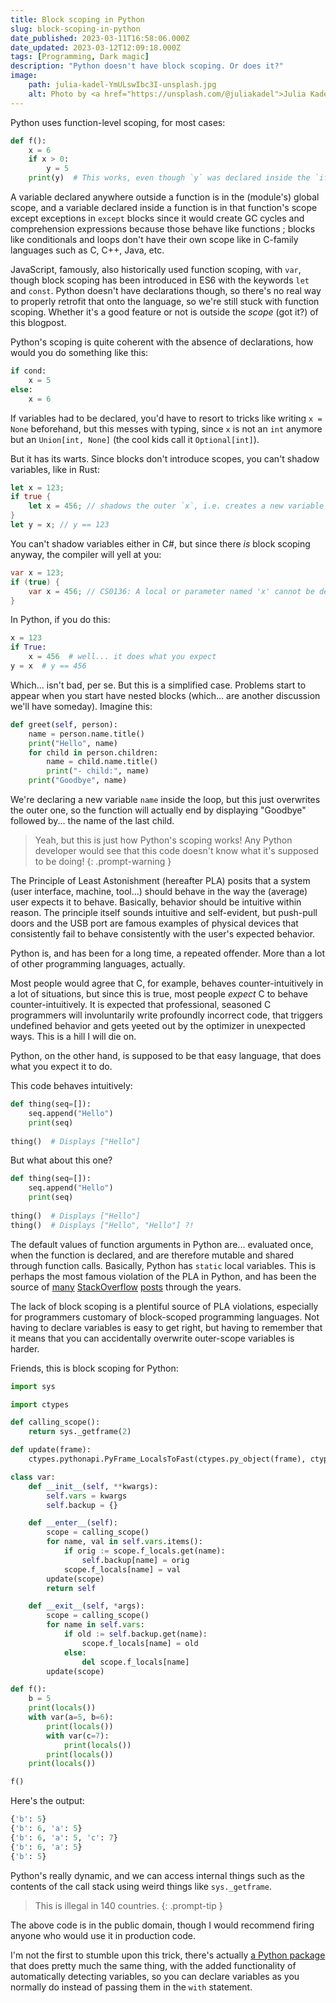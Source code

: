 ```yaml
---
title: Block scoping in Python
slug: block-scoping-in-python
date_published: 2023-03-11T16:58:06.000Z
date_updated: 2023-03-12T12:09:18.000Z
tags: [Programming, Dark magic]
description: "Python doesn't have block scoping. Or does it?"
image: 
    path: julia-kadel-YmULswIbc3I-unsplash.jpg
    alt: Photo by <a href="https://unsplash.com/@juliakadel">Julia Kadel</a> on <a href="https://unsplash.com">Unsplash</a> 
---
```


Python uses function-level scoping, for most cases:

```py
def f():
	x = 6
    if x > 0:
    	y = 5
    print(y)  # This works, even though `y` was declared inside the `if`
```

A variable declared anywhere outside a function is in the (module's) global scope, and a variable declared inside a function is in that function's scope except exceptions in `except` blocks since it would create GC cycles and comprehension expressions because those behave like functions ; blocks like conditionals and loops don't have their own scope like in C-family languages such as C, C++, Java, etc.

JavaScript, famously, also historically used function scoping, with `var`, though block scoping has been introduced in ES6 with the keywords `let` and `const`. Python doesn't have declarations though, so there's no real way to properly retrofit that onto the language, so we're still stuck with function scoping. Whether it's a good feature or not is outside the _scope_ (got it?) of this blogpost.

Python's scoping is quite coherent with the absence of declarations, how would you do something like this:

```py
if cond:
	x = 5
else:
	x = 6
```

If variables had to be declared, you'd have to resort to tricks like writing `x = None` beforehand, but this messes with typing, since `x` is not an `int` anymore but an `Union[int, None]` (the cool kids call it `Optional[int]`).

But it has its warts. Since blocks don't introduce scopes, you can't shadow variables, like in Rust:

```rust
let x = 123;
if true {
	let x = 456; // shadows the outer `x`, i.e. creates a new variable with the same name
}
let y = x; // y == 123
```

You can't shadow variables either in C#, but since there _is_ block scoping anyway, the compiler will yell at you:

```csharp
var x = 123;
if (true) {
	var x = 456; // CS0136: A local or parameter named 'x' cannot be declared in this scope because that name is used in an enclosing local scope to define a local or parameter
}
```

In Python, if you do this:

```py
x = 123
if True:
	x = 456  # well... it does what you expect
y = x  # y == 456
```

Which... isn't bad, per se. But this is a simplified case. Problems start to appear when you start have nested blocks (which... are another discussion we'll have someday). Imagine this:

```py
def greet(self, person):
	name = person.name.title()
	print("Hello", name)
    for child in person.children:
    	name = child.name.title()
        print("- child:", name)
	print("Goodbye", name)
```

We're declaring a new variable `name` inside the loop, but this just overwrites the outer one, so the function will actually end by displaying "Goodbye" followed by... the name of the last child.

> Yeah, but this is just how Python's scoping works! Any Python developer would see that this code doesn't know what it's supposed to be doing!
{: .prompt-warning }

The Principle of Least Astonishment (hereafter PLA) posits that a system (user interface, machine, tool...) should behave in the way the (average) user expects it to behave. Basically, behavior should be intuitive within reason. The principle itself sounds intuitive and self-evident, but push-pull doors and the USB port are famous examples of physical devices that consistently fail to behave consistently with the user's expected behavior.

Python is, and has been for a long time, a repeated offender. More than a lot of other programming languages, actually.

Most people would agree that C, for example, behaves counter-intuitively in a lot of situations, but since this is true, most people _expect_ C to behave counter-intuitively. It is expected that professional, seasoned C programmers will involuntarily write profoundly incorrect code, that triggers undefined behavior and gets yeeted out by the optimizer in unexpected ways. This is a hill I will die on.

Python, on the other hand, is supposed to be that easy language, that does what you expect it to do.

This code behaves intuitively:

```py
def thing(seq=[]):
	seq.append("Hello")
    print(seq)
    
thing()  # Displays ["Hello"]
```

But what about this one?

```py
def thing(seq=[]):
	seq.append("Hello")
    print(seq)
    
thing()  # Displays ["Hello"]
thing()  # Displays ["Hello", "Hello"] ?!
```

The default values of function arguments in Python are... evaluated once, when the function is declared, and are therefore mutable and shared through function calls. Basically, Python has `static` local variables. This is perhaps the most famous violation of the PLA in Python, and has been the source of [many](https://stackoverflow.com/questions/1132941/least-astonishment-and-the-mutable-default-argument) [StackOverflow](https://stackoverflow.com/questions/73765587/how-to-get-a-warning-about-a-list-being-a-mutable-default-argument) [posts](https://stackoverflow.com/questions/73609881/why-default-arguments-value-is-mutable-if-param-initiated-by-call) through the years.

The lack of block scoping is a plentiful source of PLA violations, especially for programmers customary of block-scoped programming languages. Not having to declare variables is easy to get right, but having to remember that it means that you can accidentally overwrite outer-scope variables is harder.

Friends, this is block scoping for Python:

```py
import sys

import ctypes

def calling_scope():
	return sys._getframe(2)

def update(frame):
	ctypes.pythonapi.PyFrame_LocalsToFast(ctypes.py_object(frame), ctypes.c_int(0))

class var:
	def __init__(self, **kwargs):
		self.vars = kwargs
		self.backup = {}

	def __enter__(self):
		scope = calling_scope()
		for name, val in self.vars.items():
			if orig := scope.f_locals.get(name):
				self.backup[name] = orig
			scope.f_locals[name] = val
		update(scope)
		return self

	def __exit__(self, *args):
		scope = calling_scope()
		for name in self.vars:
			if old := self.backup.get(name):
				scope.f_locals[name] = old
			else:
				del scope.f_locals[name]
		update(scope)

def f():
	b = 5
	print(locals())
	with var(a=5, b=6):
		print(locals())
		with var(c=7):
			print(locals())
		print(locals())
	print(locals())

f()
```

Here's the output:‌

```py
{'b': 5}
{'b': 6, 'a': 5}
{'b': 6, 'a': 5, 'c': 7}
{'b': 6, 'a': 5}
{'b': 5}
```

Python's really dynamic, and we can access internal things such as the contents of the call stack using weird things like `sys._getframe`.

> This is illegal in 140 countries.
{: .prompt-tip }

The above code is in the public domain, though I would recommend firing anyone who would use it in production code.

I'm not the first to stumble upon this trick, there's actually [a Python package](https://pypi.org/project/scoping/) that does pretty much the same thing, with the added functionality of automatically detecting variables, so you can declare variables as you normally do instead of passing them in the `with` statement.

